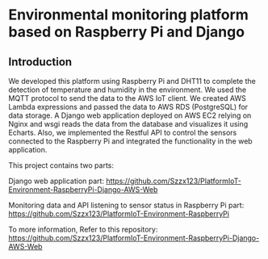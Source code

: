 # Environmental monitoring platform based on Raspberry Pi and Django

## Introduction

We developed this platform using Raspberry Pi and DHT11 to complete the detection of temperature and humidity in the environment. We used the MQTT protocol to send the data to the AWS IoT client. We created AWS Lambda expressions and passed the data to AWS RDS (PostgreSQL) for data storage. A Django web application deployed on AWS EC2 relying on Nginx and wsgi reads the data from the database and visualizes it using Echarts. Also, we implemented the Restful API to control the sensors connected to the Raspberry Pi and integrated the functionality in the web application.

This project contains two parts:

Django web application part: https://github.com/Szzx123/PlatformIoT-Environment-RaspberryPi-Django-AWS-Web

Monitoring data and API listening to sensor status in Raspberry Pi part: https://github.com/Szzx123/PlatformIoT-Environment-RaspberryPi

To more information, Refer to this repository: https://github.com/Szzx123/PlatformIoT-Environment-RaspberryPi-Django-AWS-Web